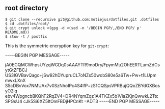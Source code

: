root directory
--------------

    $ git clone --recursive git@github.com:motiejus/dotfiles.git .dotfiles
    $ cd .dotfiles/root/
    $ git crypt unlock <(gpg -d <(sed -n '/BEGIN PGP/,/END PGP/ p' README.md))
    $ stow -t / postfix

This is the symmetric encryption key for `git-crypt`:

-----BEGIN PGP MESSAGE-----

jA0ECQMCWhpsUYzqWGDq0sAAAYTR9moDry/FpymMu2OhEERTLumZdCsytGtZFBCJ
US3IGVBavQago+jSw92hDYupruCL7oNZs50wobS80e5a6Tw+Pw+t1LUpmmwxLXnX
S5cDBvVox7NMUAx7v0SzNhoIPc4S4lfP+zS1CQSpsVPRBujQQoZBYdGXBosyO2lq
ebv4WpgncbBKQhT2RqZV4+DR4NYqmZqz1A4TKZx5b1ViaZKjnQwwkL2TtcSPGsU4
cJk5Si6XZ5ItOmFBDjHPCnKt
=ADT3
-----END PGP MESSAGE-----
